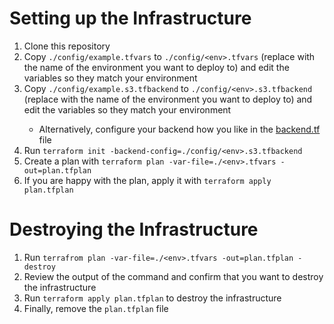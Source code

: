 # Setting up the Infrastructure

1. Clone this repository
2. Copy `./config/example.tfvars` to `./config/<env>.tfvars` (replace <env> with the name of the environment you want to deploy to) and edit the variables so they match your environment
3. Copy `./config/example.s3.tfbackend` to `./config/<env>.s3.tfbackend` (replace <env> with the name of the environment you want to deploy to) and edit the variables so they match your environment
    * Alternatively, configure your backend how you like in the [backend.tf](backend.tf) file
4. Run `terraform init -backend-config=./config/<env>.s3.tfbackend`
5. Create a plan with `terraform plan -var-file=./<env>.tfvars -out=plan.tfplan`
6. If you are happy with the plan, apply it with `terraform apply plan.tfplan`


# Destroying the Infrastructure

1. Run `terrafrom plan -var-file=./<env>.tfvars -out=plan.tfplan -destroy`
2. Review the output of the command and confirm that you want to destroy the infrastructure
3. Run `terraform apply plan.tfplan` to destroy the infrastructure
4. Finally, remove the `plan.tfplan` file
